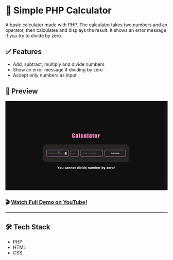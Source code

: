 # 🧮 Simple PHP Calculator

A basic calculator made with PHP. The calculator takes two numbers and an operator, then calculates and displays the result. It shows an error message if you try to divide by zero. 

## ✅ Features
* Add, subtract, multiply and divide numbers
* Show an error message if dividing by zero
* Accept only numbers as input

## 🚀 Preview

  <img 
    src="gifPhpCalculator.gif" 
  />

### 🎬 [Watch Full Demo on YouTube!](https://www.youtube.com/watch?v=xv25Mg1D82U)


________

## 🛠️ Tech Stack
- PHP
- HTML 
- CSS


